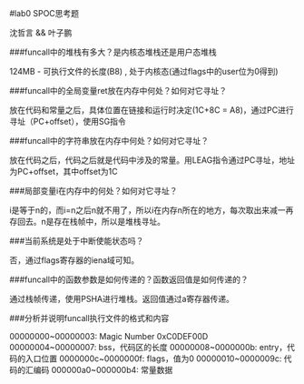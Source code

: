 #lab0 SPOC思考题

沈哲言 && 叶子鹏

###funcall中的堆栈有多大？是内核态堆栈还是用户态堆栈

124MB - 可执行文件的长度(B8) , 处于内核态(通过flags中的user位为0得到)

###funcall中的全局变量ret放在内存中何处？如何对它寻址？

放在代码和常量之后，具体位置在链接和运行时决定(1C+8C = A8)，通过PC进行寻址（PC+offset），使用SG指令

###funcall中的字符串放在内存中何处？如何对它寻址？

放在代码之后，代码之后就是代码中涉及的常量。用LEAG指令通过PC寻址，地址为PC+offset，其中offset为1C

###局部变量i在内存中的何处？如何对它寻址？

i是等于n的，而i=n之后n就不用了，所以i在内存n所在的地方，每次取出来减一再存回去。n是存在栈帧中，所以是堆栈寻址。

###当前系统是处于中断使能状态吗？

否，通过flags寄存器的iena域可知。

###funcall中的函数参数是如何传递的？函数返回值是如何传递的？

通过栈帧传递，使用PSHA进行堆栈。返回值通过a寄存器传递。

###分析并说明funcall执行文件的格式和内容 　

00000000~00000003: Magic Number 0xC0DEF00D
00000004~00000007: bss，代码区的长度
00000008~0000000b: entry，代码的入口位置
0000000c~0000000f: flags，值为0
00000010~0000009c: 代码的汇编码
000000a0~000000b4: 常量数据
